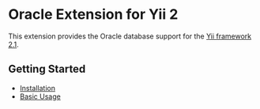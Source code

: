 Oracle Extension for Yii 2
==========================

This extension provides the Oracle database support for the [Yii framework 2.1](http://www.yiiframework.com).

Getting Started
---------------

* [Installation](installation.md)
* [Basic Usage](basic-usage.md)

